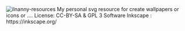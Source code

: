 <img src="https://github.com/ilnanny/svg-personal-resource/blob/master/my-resources.png" alt="ilnanny-resources">
My personal svg resource for create wallpapers or icons or ....
License: CC-BY-SA & GPL 3
Software  Inkscape : https://inkscape.org/

